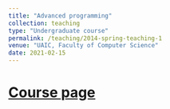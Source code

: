 ```yaml
---
title: "Advanced programming"
collection: teaching
type: "Undergraduate course"
permalink: /teaching/2014-spring-teaching-1
venue: "UAIC, Faculty of Computer Science"
date: 2021-02-15
---
```


[Course page](http://profs.info.uaic.ro/~acf/java)
======




